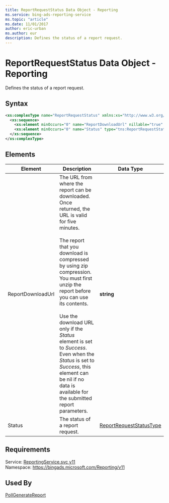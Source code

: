 ```yaml
---
title: ReportRequestStatus Data Object - Reporting
ms.service: bing-ads-reporting-service
ms.topic: "article"
ms.date: 11/01/2017
author: eric-urban
ms.author: eur
description: Defines the status of a report request.
---
```

# ReportRequestStatus Data Object - Reporting
Defines the status of a report request.

## Syntax
```xml
<xs:complexType name="ReportRequestStatus" xmlns:xs="http://www.w3.org/2001/XMLSchema">
  <xs:sequence>
    <xs:element minOccurs="0" name="ReportDownloadUrl" nillable="true" type="xs:string" />
    <xs:element minOccurs="0" name="Status" type="tns:ReportRequestStatusType" />
  </xs:sequence>
</xs:complexType>
```

## <a name="elements"></a>Elements

|Element|Description|Data Type|
|-----------|---------------|-------------|
|<a name="reportdownloadurl"></a>ReportDownloadUrl|The URL from where the report can be downloaded. Once returned, the URL is valid for five minutes.<br /><br />The report that you download is compressed by using zip compression. You must first unzip the report before you can use its contents.<br /><br /> Use the download URL only if the *Status* element is set to *Success*. Even when the *Status* is set to *Success*, this element can be nil if no data is available for the submitted report parameters.|**string**|
|<a name="status"></a>Status|The status of a report request.|[ReportRequestStatusType](reportrequeststatustype.md)|

## Requirements
Service: [ReportingService.svc v11](https://reporting.api.bingads.microsoft.com/Api/Advertiser/Reporting/v11/ReportingService.svc)  
Namespace: https://bingads.microsoft.com/Reporting/v11  

## Used By
[PollGenerateReport](pollgeneratereport.md)  
